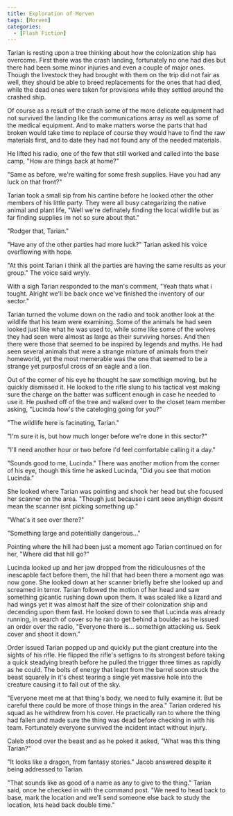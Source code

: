 ```yaml
---
title: Exploration of Morven
tags: [Morven]
categories:
  - [Flash Fiction]
---
```

Tarian is resting upon a tree thinking about how the colonization ship has overcome.  First there was the crash landing, fortunately no one had dies but there had been some minor injuries and even a couple of major ones.  Though the livestock they had brought with them on the trip did not fair as well, they should be able to breed replacements for the ones that had died, while the dead ones were taken for provisions while they settled around the crashed ship.

Of course as a result of the crash some of the more delicate equipment had not survived the landing like the communications array as well as some of the medical equipment.  And to make matters worse the parts that had broken would take time to replace of course they would have to find the raw materials first, and to date they had not found any of the needed materials.<!-- more -->

He lifted his radio, one of the few that still worked and called into the base camp, "How are things back at home?"

"Same as before, we're waiting for some fresh supplies.  Have you had any luck on that front?"

Tarian took a small sip from his cantine before he looked other the other members of his little party.  They were all busy categarizing the native animal and plant life, "Well we're definately finding the local wildlife but as far finding supplies im not so sure about that."

"Rodger that, Tarian."

"Have any of the other parties had more luck?"  Tarian asked his voice overflowing with hope.

"At this point Tarian i think all the parties are having the same results as your group."  The voice said wryly.

With a sigh Tarian responded to the man's comment, "Yeah thats what i tought.  Alright we'll be back once we've finished the inventory of our sector."

Tarian turned the volume down on the radio and took another look at the wildlife that his team were examining.  Some of the animals he had seen looked just like what he was used to, while some like some of the wolves they had seen were almost as large as their surviving horses.  And then there were those that seemed to be inspired by legends and myths.  He had seen several animals that were a strange mixture of animals from their homeworld, yet the most memerable was the one that seemed to be a strange yet purposful cross of an eagle and a lion.

Out of the corner of his eye he thought he saw somethign moving, but he quickly dismissed it.  He looked to the rifle slung to his tactical vest making sure the charge on the batter was sufficent enough in case he needed to use it.  He pushed off of the tree and walked over to the closet team member asking, "Lucinda how's the cateloging going for you?"

"The wildlife here is facinating, Tarian."

"I'm sure it is, but how much longer before we're done in this sector?"

"I'll need another hour or two before I'd feel comfortable calling it a day."

"Sounds good to me, Lucinda."  There was another motion from the corner of his eye, though this time he asked Lucinda, "Did you see that motion Lucinda."

She looked where Tarian was pointing and shook her head but she focused her scanner on the area.  "Though just because i cant seee anythign doesnt mean the scanner isnt picking something up."

"What's it see over there?"

"Something large and potentially dangerous..."

Pointing where the hill had been just a moment ago Tarian continued on for her, "Where did that hill go?"

Lucinda looked up and her jaw dropped from the ridiculousnes of the inescapble fact before them, the hill that had been there a moment ago was now gone.  She looked down at her scanner briefly befre she looked up and screamed in terror.  Tarian followed the motion of her head and saw something gicantic rushing down upon them.  It was scaled like a lizard and had wings yet it was almost half the size of their colonization ship and decending upon them fast.  He looked down to see that Lucinda was already running, in search of cover so he ran to get behind a boulder as he issued an order over the radio, "Everyone there is... somethign attacking us.  Seek cover and shoot it down."

Order issued Tarian popped up and quickly put the giant creature into the sights of his rifle.  He flipped the rifle's settigns to its strongest before taking a quick steadying breath before he pulled the trigger three times as rapidly as he could.  The bolts of energy that leapt from the barrel soon struck the beast squarely in it's chest tearing a single yet massive hole into the creature causing it to fall out of the sky.

"Everyone meet me at that thing's body, we need to fully examine it.  But be careful there could be more of those things in the area."  Tarian ordered his squad as he withdrew from his cover.  He practically ran to where the thing had fallen and made sure the thing was dead before checking in with his team.  Fortunately everyone survived the incident intact without injury.

Caleb stood over the beast and as he poked it asked, "What was this thing Tarian?"

"It looks like a dragon, from fantasy stories."  Jacob answered despite it being addressed to Tarian.

"That sounds like as good of a name as any to give to the thing."  Tarian said, once he checked in with the command post.  "We need to head back to base, mark the location and we'll send someone else back to study the location, lets head back double time."  